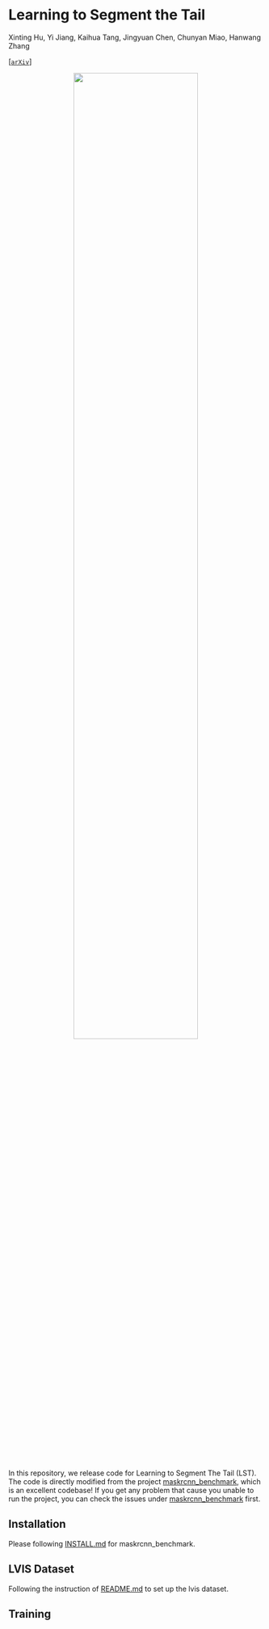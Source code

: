 # Learning to Segment the Tail
Xinting Hu, Yi Jiang, Kaihua Tang, Jingyuan Chen, Chunyan Miao, Hanwang Zhang

[[`arXiv`](https://arxiv.org/pdf/2004.00900.pdf)] 

<div align="center">
  <img width="70%", src="https://tztztztztz.github.io/images/eql-gradient.jpg"/>
</div><br/>

In this repository, we release code for Learning to Segment The Tail (LST). The code is directly modified from the project [maskrcnn_benchmark](https://github.com/facebookresearch/maskrcnn-benchmark), which is an excellent codebase! If you get any problem that cause you unable to run the project, you can check the issues under [maskrcnn_benchmark](https://github.com/facebookresearch/maskrcnn-benchmark) first. 

## Installation
Please following [INSTALL.md](https://github.com/facebookresearch/maskrcnn-benchmark/blob/master/INSTALL.md) for maskrcnn_benchmark. 

## LVIS Dataset

Following the instruction of [README.md](https://github.com/facebookresearch/detectron2/blob/master/datasets/README.md) to set up the lvis dataset.


## Training


